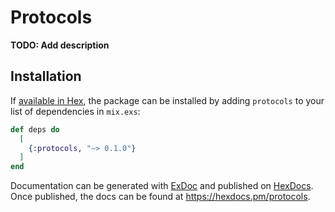 # Protocols

**TODO: Add description**

## Installation

If [available in Hex](https://hex.pm/docs/publish), the package can be installed
by adding `protocols` to your list of dependencies in `mix.exs`:

```elixir
def deps do
  [
    {:protocols, "~> 0.1.0"}
  ]
end
```

Documentation can be generated with [ExDoc](https://github.com/elixir-lang/ex_doc)
and published on [HexDocs](https://hexdocs.pm). Once published, the docs can
be found at <https://hexdocs.pm/protocols>.


